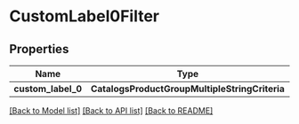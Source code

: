 # CustomLabel0Filter


## Properties
Name | Type | Description | Notes
------------ | ------------- | ------------- | -------------
**custom_label_0** | **CatalogsProductGroupMultipleStringCriteria** |  | 

[[Back to Model list]](../README.md#documentation-for-models) [[Back to API list]](../README.md#documentation-for-api-endpoints) [[Back to README]](../README.md)


